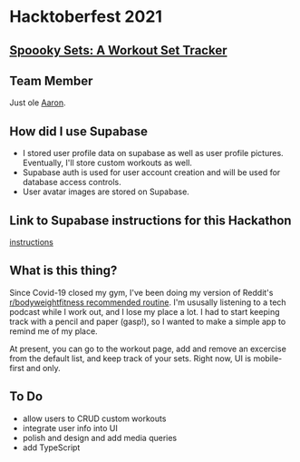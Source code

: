 # Hacktoberfest 2021

## [Spoooky Sets: A Workout Set Tracker](https://spoooky-sets.netlify.app)

## Team Member

Just ole [Aaron](https://twitter.com/twice_lift).

## How did I use Supabase

- I stored user profile data on supabase as well as user profile pictures. Eventually, I'll store custom workouts as well.
- Supabase auth is used for user account creation and will be used for database access controls.
- User avatar images are stored on Supabase.

## Link to Supabase instructions for this Hackathon

[instructions](https://supabase.io/blog/2021/09/28/supabase-hacktoberfest-hackathon-2021)

## What is this thing?

Since Covid-19 closed my gym, I've been doing my version of Reddit's [r/bodyweightfitness recommended routine](https://www.reddit.com/r/bodyweightfitness/wiki/kb/recommended_routine/). I'm ususally listening to a tech podcast while I work out, and I lose my place a lot. I had to start keeping track with a pencil and paper (gasp!), so I wanted to make a simple app to remind me of my place.

At present, you can go to the workout page, add and remove an excercise from the default list, and keep track of your sets. Right now, UI is mobile-first and only.

## To Do

- allow users to CRUD custom workouts
- integrate user info into UI
- polish and design and add media queries
- add TypeScript

